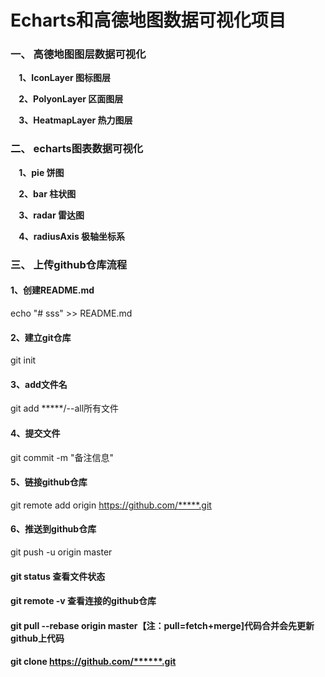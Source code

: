 # Echarts和高德地图数据可视化项目


### 一、 高德地图图层数据可视化

**&nbsp;&nbsp;&nbsp;&nbsp;1、IconLayer 图标图层**

**&nbsp;&nbsp;&nbsp;&nbsp;2、PolyonLayer 区面图层**

**&nbsp;&nbsp;&nbsp;&nbsp;3、HeatmapLayer 热力图层**



### 二、 echarts图表数据可视化

**&nbsp;&nbsp;&nbsp;&nbsp;1、pie 饼图**

**&nbsp;&nbsp;&nbsp;&nbsp;2、bar 柱状图**

**&nbsp;&nbsp;&nbsp;&nbsp;3、radar 雷达图**

**&nbsp;&nbsp;&nbsp;&nbsp;4、radiusAxis 极轴坐标系**


### 三、 上传github仓库流程

#### 1、创建README.md
echo "# sss" >> README.md 
#### 2、建立git仓库
git init
#### 3、add文件名
git add *****/--all所有文件
#### 4、提交文件 
git commit -m "备注信息"
#### 5、链接github仓库 
git remote add origin https://github.com/*****.git
#### 6、推送到github仓库 
git push -u origin master

#### git status  查看文件状态
#### git remote -v  查看连接的github仓库
#### git pull --rebase origin master【注：pull=fetch+merge]代码合并会先更新github上代码
#### git clone  https://github.com/******.git